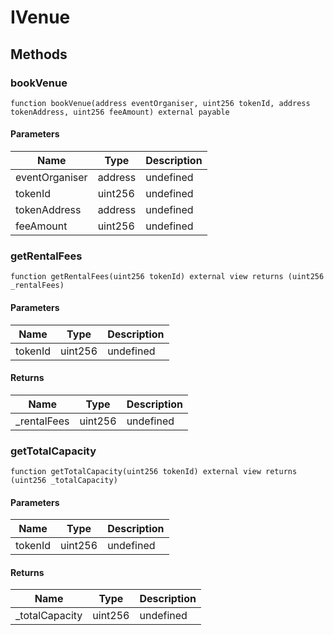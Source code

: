 # IVenue









## Methods

### bookVenue

```solidity
function bookVenue(address eventOrganiser, uint256 tokenId, address tokenAddress, uint256 feeAmount) external payable
```





#### Parameters

| Name | Type | Description |
|---|---|---|
| eventOrganiser | address | undefined |
| tokenId | uint256 | undefined |
| tokenAddress | address | undefined |
| feeAmount | uint256 | undefined |

### getRentalFees

```solidity
function getRentalFees(uint256 tokenId) external view returns (uint256 _rentalFees)
```





#### Parameters

| Name | Type | Description |
|---|---|---|
| tokenId | uint256 | undefined |

#### Returns

| Name | Type | Description |
|---|---|---|
| _rentalFees | uint256 | undefined |

### getTotalCapacity

```solidity
function getTotalCapacity(uint256 tokenId) external view returns (uint256 _totalCapacity)
```





#### Parameters

| Name | Type | Description |
|---|---|---|
| tokenId | uint256 | undefined |

#### Returns

| Name | Type | Description |
|---|---|---|
| _totalCapacity | uint256 | undefined |




